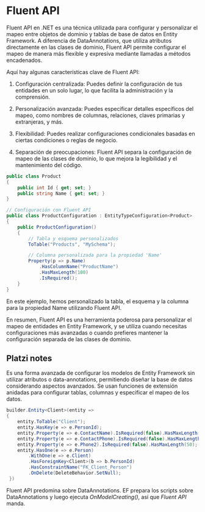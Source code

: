 # Fluent API

Fluent API en .NET es una técnica utilizada para configurar y personalizar el mapeo entre objetos de dominio y tablas de base de datos en Entity Framework. A diferencia de DataAnnotations, que utiliza atributos directamente en las clases de dominio, Fluent API permite configurar el mapeo de manera más flexible y expresiva mediante llamadas a métodos encadenados.

Aquí hay algunas características clave de Fluent API:

1. Configuración centralizada: Puedes definir la configuración de tus entidades en un solo lugar, lo que facilita la administración y la comprensión.

2. Personalización avanzada: Puedes especificar detalles específicos del mapeo, como nombres de columnas, relaciones, claves primarias y extranjeras, y más.

3. Flexibilidad: Puedes realizar configuraciones condicionales basadas en ciertas condiciones o reglas de negocio. 

4. Separación de preocupaciones: Fluent API separa la configuración de mapeo de las clases de dominio, lo que mejora la legibilidad y el mantenimiento del código.


``` cs
public class Product
{
    public int Id { get; set; }
    public string Name { get; set; }
}

// Configuración con Fluent API
public class ProductConfiguration : EntityTypeConfiguration<Product>
{
    public ProductConfiguration()
    {
        // Tabla y esquema personalizados
        ToTable("Products", "MySchema");

        // Columna personalizada para la propiedad 'Name'
        Property(p => p.Name)
            .HasColumnName("ProductName")
            .HasMaxLength(100)
            .IsRequired();
    }
}
```

En este ejemplo, hemos personalizado la tabla, el esquema y la columna para la propiedad Name utilizando Fluent API.

En resumen, Fluent API es una herramienta poderosa para personalizar el mapeo de entidades en Entity Framework, y se utiliza cuando necesitas configuraciones más avanzadas o cuando prefieres mantener la configuración separada de las clases de dominio.


## Platzi notes

Es una forma avanzada de configurar los 
modelos de Entity Framework sin utilizar 
atributos o data-annotations, permitiendo diseñar 
la base de datos considerando aspectos 
avanzados. 
Se usan funciones de extensión anidadas para 
configurar tablas, columnas y especificar el 
mapeo de los datos. 

``` cs
builder.Entity<Client>(entity =>
{
    entity.ToTable("Client");
    entity.HasKey(e => e.PersonId);
    entity.Property(e => e.ContactName).IsRequired(false).HasMaxLength(300);
    entity.Property(e => e.ContactPhone).IsRequired(false).HasMaxLength(50);
    entity.Property(e => e.Phone2).IsRequired(false).HasMaxLength(50);
    entity.HasOne(e => e.Person)
        .WithOne(e => e.Client)
        .HasForeignKey<Client>(b => b.PersonId)
        .HasConstraintName("FK_Client_Person")
        .OnDelete(DeleteBehavior.SetNull);
 })
```

Fluent API predomina sobre DataAnnotations. EF prepara los scripts sobre DataAnnotations y luego ejecuta *OnModelCreating()*, así que *Fluent API* manda.

